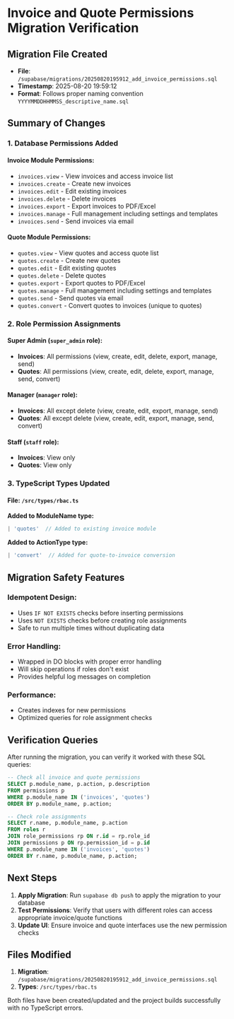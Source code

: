 # Invoice and Quote Permissions Migration Verification

## Migration File Created
- **File**: `/supabase/migrations/20250820195912_add_invoice_permissions.sql`
- **Timestamp**: 2025-08-20 19:59:12
- **Format**: Follows proper naming convention `YYYYMMDDHHMMSS_descriptive_name.sql`

## Summary of Changes

### 1. Database Permissions Added

#### Invoice Module Permissions:
- `invoices.view` - View invoices and access invoice list
- `invoices.create` - Create new invoices  
- `invoices.edit` - Edit existing invoices
- `invoices.delete` - Delete invoices
- `invoices.export` - Export invoices to PDF/Excel
- `invoices.manage` - Full management including settings and templates
- `invoices.send` - Send invoices via email

#### Quote Module Permissions:
- `quotes.view` - View quotes and access quote list
- `quotes.create` - Create new quotes
- `quotes.edit` - Edit existing quotes  
- `quotes.delete` - Delete quotes
- `quotes.export` - Export quotes to PDF/Excel
- `quotes.manage` - Full management including settings and templates
- `quotes.send` - Send quotes via email
- `quotes.convert` - Convert quotes to invoices (unique to quotes)

### 2. Role Permission Assignments

#### Super Admin (`super_admin` role):
- **Invoices**: All permissions (view, create, edit, delete, export, manage, send)
- **Quotes**: All permissions (view, create, edit, delete, export, manage, send, convert)

#### Manager (`manager` role):
- **Invoices**: All except delete (view, create, edit, export, manage, send)
- **Quotes**: All except delete (view, create, edit, export, manage, send, convert)

#### Staff (`staff` role):
- **Invoices**: View only
- **Quotes**: View only

### 3. TypeScript Types Updated

#### File: `/src/types/rbac.ts`

**Added to ModuleName type:**
```typescript
| 'quotes'  // Added to existing invoice module
```

**Added to ActionType type:**
```typescript
| 'convert'  // Added for quote-to-invoice conversion
```

## Migration Safety Features

### Idempotent Design:
- Uses `IF NOT EXISTS` checks before inserting permissions
- Uses `NOT EXISTS` checks before creating role assignments
- Safe to run multiple times without duplicating data

### Error Handling:
- Wrapped in DO blocks with proper error handling
- Will skip operations if roles don't exist
- Provides helpful log messages on completion

### Performance:
- Creates indexes for new permissions
- Optimized queries for role assignment checks

## Verification Queries

After running the migration, you can verify it worked with these SQL queries:

```sql
-- Check all invoice and quote permissions
SELECT p.module_name, p.action, p.description 
FROM permissions p 
WHERE p.module_name IN ('invoices', 'quotes')
ORDER BY p.module_name, p.action;

-- Check role assignments
SELECT r.name, p.module_name, p.action 
FROM roles r
JOIN role_permissions rp ON r.id = rp.role_id
JOIN permissions p ON rp.permission_id = p.id
WHERE p.module_name IN ('invoices', 'quotes')
ORDER BY r.name, p.module_name, p.action;
```

## Next Steps

1. **Apply Migration**: Run `supabase db push` to apply the migration to your database
2. **Test Permissions**: Verify that users with different roles can access appropriate invoice/quote functions
3. **Update UI**: Ensure invoice and quote interfaces use the new permission checks

## Files Modified

1. **Migration**: `/supabase/migrations/20250820195912_add_invoice_permissions.sql`
2. **Types**: `/src/types/rbac.ts`

Both files have been created/updated and the project builds successfully with no TypeScript errors.